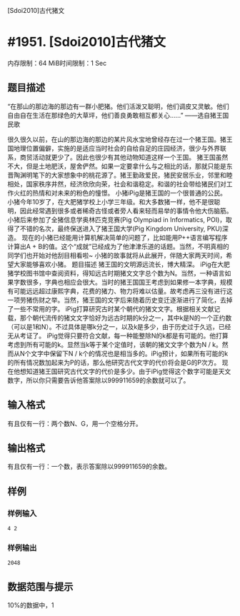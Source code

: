 [Sdoi2010]古代猪文

# #1951. [Sdoi2010]古代猪文

内存限制：64 MiB时间限制：1 Sec

## 题目描述

“在那山的那边海的那边有一群小肥猪。他们活泼又聪明，他们调皮又灵敏。他们自由自在生活在那绿色的大草坪，他们善良勇敢相互都关心……”
——选自猪王国民歌

很久很久以前，在山的那边海的那边的某片风水宝地曾经存在过一个猪王国。猪王国地理位置偏僻，实施的是适应当时社会的自给自足的庄园经济，很少与外界联系，商贸活动就更少了。因此也很少有其他动物知道这样一个王国。
猪王国虽然不大，但是土地肥沃，屋舍俨然。如果一定要拿什么与之相比的话，那就只能是东晋陶渊明笔下的大家想象中的桃花源了。猪王勤政爱民，猪民安居乐业，邻里和睦相处，国家秩序井然，经济欣欣向荣，社会和谐稳定。和谐的社会带给猪民们对工作火红的热情和对未来的粉色的憧憬。
小猪iPig是猪王国的一个很普通的公民。小猪今年10岁了，在大肥猪学校上小学三年级。和大多数猪一样，他不是很聪明，因此经常遇到很多或者稀奇古怪或者旁人看来轻而易举的事情令他大伤脑筋。小猪后来参加了全猪信息学奥林匹克竞赛(Pig Olympiad in Informatics, POI)，取得了不错的名次，最终保送进入了猪王国大学(Pig Kingdom University, PKU)深造。
现在的小猪已经能用计算机解决简单的问题了，比如能用P++语言编写程序计算出A + B的值。这个“成就”已经成为了他津津乐道的话题。当然，不明真相的同学们也开始对他刮目相看啦~
小猪的故事就将从此展开，伴随大家两天时间，希望大家能够喜欢小猪。
题目描述
猪王国的文明源远流长，博大精深。
iPig在大肥猪学校图书馆中查阅资料，得知远古时期猪文文字总个数为N。当然，一种语言如果字数很多，字典也相应会很大。当时的猪王国国王考虑到如果修一本字典，规模有可能远远超过康熙字典，花费的猪力、物力将难以估量。故考虑再三没有进行这一项劳猪伤财之举。当然，猪王国的文字后来随着历史变迁逐渐进行了简化，去掉了一些不常用的字。
iPig打算研究古时某个朝代的猪文文字。根据相关文献记载，那个朝代流传的猪文文字恰好为远古时期的k分之一，其中k是N的一个正约数（可以是1和N）。不过具体是哪k分之一，以及k是多少，由于历史过于久远，已经无从考证了。
iPig觉得只要符合文献，每一种能整除N的k都是有可能的。他打算考虑到所有可能的k。显然当k等于某个定值时，该朝的猪文文字个数为N / k。然而从N个文字中保留下N / k个的情况也是相当多的。iPig预计，如果所有可能的k的所有情况数加起来为P的话，那么他研究古代文字的代价将会是G的P次方。
现在他想知道猪王国研究古代文字的代价是多少。由于iPig觉得这个数字可能是天文数字，所以你只需要告诉他答案除以999911659的余数就可以了。

## 输入格式

有且仅有一行：两个数N、G，用一个空格分开。

## 输出格式

有且仅有一行：一个数，表示答案除以999911659的余数。

## 样例

### 样例输入

    
    4 2
    
    

### 样例输出

    
    2048
    
    

## 数据范围与提示

10%的数据中，1 

